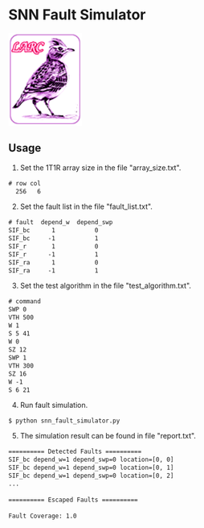 # SNN Fault Simulator

![NTHU LARC Logo](images/nthu_larc_logo.png?raw=true)

## Usage

1. Set the 1T1R array size in the file "array_size.txt".
```
# row col
  256   6
```

2. Set the fault list in the file "fault_list.txt".
```
# fault  depend_w  depend_swp
SIF_bc      1           0
SIF_bc     -1           1
SIF_r       1           0
SIF_r      -1           1
SIF_ra      1           0
SIF_ra     -1           1
```

3. Set the test algorithm in the file "test_algorithm.txt".
```
# command
SWP 0
VTH 500
W 1
S 5 41
W 0
SZ 12
SWP 1
VTH 300
SZ 16
W -1
S 6 21
```

4. Run fault simulation.
```
$ python snn_fault_simulator.py
```

5. The simulation result can be found in file "report.txt".
```
========== Detected Faults ==========
SIF_bc depend_w=1 depend_swp=0 location=[0, 0]
SIF_bc depend_w=1 depend_swp=0 location=[0, 1]
SIF_bc depend_w=1 depend_swp=0 location=[0, 2]
...

========== Escaped Faults ==========

Fault Coverage: 1.0
```
